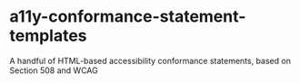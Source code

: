 # a11y-conformance-statement-templates
A handful of HTML-based accessibility conformance statements, based on Section 508 and WCAG
